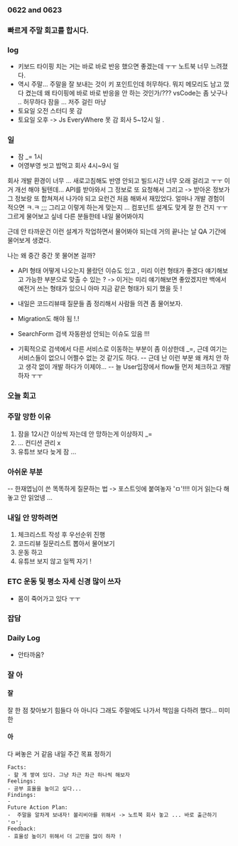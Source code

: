 ### 0622 and 0623

### 빠르게 주말 회고를 합시다.

### log

- 키보드 타이핑 치는 거는 바로 바로 반응 했으면 좋겠는데 ㅜㅜ 노트북 너무 느려졌다.
- 역시 주말... 주말을 잘 보내는 것이 키 포인트인데 허무하다. 뭐지 메모리도 남고 껐다 켰는데 왜 타이핑에 바로 바로 반응을 안 하는 것인가/??? vsCode는 좀 낫구나 ..
  허무하다 잠을 ... 저주 걸린 마냥
- 토요일 오전 스터디 못 감
- 토요일 오후 -> Js EveryWhere 못 감
  회사 5~12시 일 .

### 일

- 잠 \_= 1시
- 어영부영 씻고 밥먹고
  회사 4시~9시 일

회사 개발 환경이 너무 ... 새로고침해도 반영 안되고 빌드시간 너무 오래 걸리고 ㅜㅜ
이거 개선 해야 될텐데...
API를 받아와서 그 정보로 또 요청해서 그리고 -> 받아온 정보가 그 정보랑 또 합쳐져서 나가야 되고
요런건 처음 해봐서 재밌었다. 얼마나 개발 경험이 적으면 ㅋ.ㅋ ;;;
그리고 이렇게 하는게 맞는지 ... 컴포넌트 설계도 맞게 잘 한 건지 ㅜㅜ 그르게 물어보고 싶네 다른 분들한테 내일 물어봐야지

근데 안 타까운건 이런 설계가 작업하면서 물어봐야 되는데
거의 끝나는 날 QA 기간에 물어보게 생겼다.

나는 왜 중간 중간 못 물어본 걸까?

- API 형태 어떻게 나오는지 몰랐던 이슈도 있고 , 미리 이런 형태가 좋겠다 얘기해보고 가능한 부분으로 맞출 수 있는 ? -> 이거는 미리 얘기해보면 좋았겠지만 백에서 예전거 쓰는 형태가 있으니 아마 지금 같은 형태가 되기 했을 듯 !

- 내일은 코드리뷰때 질문들 좀 정리해서 사람들 의견 좀 물어보자.
- Migration도 해야 됨 !.!
- SearchForm 검색 자동완성 안되는 이슈도 있음 !!!
- 기획적으로 검색에서 다른 서비스로 이동하는 부분이 좀 이상한데 \_=,
  근데 여기는 서비스들이 없으니 어쩔수 없는 것 같기도 하다.
  -- 근데 난 이런 부분 왜 캐치 안 하고 생각 없이 개발 하다가 이제야...
  -- 늘 User입장에서 flow들 먼저 체크하고 개발하자 ㅜㅜ

### 오늘 회고

### 주말 망한 이유

1. 잠을 12시간 이상씩 자는데 안 망하는게 이상하지 \_=
2. ... 컨디션 관리 x
3. 유튜브 보다 늦게 잠 ...

### 아쉬운 부분

-- 한재엽님이 쓴 똑똑하게 질문하는 법 -> 포스트잇에 붙여놓자 'ㅁ'!!!! 이거 읽는다 해놓고 안 읽었넹 ...

### 내일 안 망하려면

1. 체크리스트 작성 후 우선순위 진행
2. 코드리뷰 질문리스트 뽑아서 물어보기
3. 운동 하고
4. 유튜브 보지 않고 일찍 자기 !

### ETC 운동 및 평소 자세 신경 많이 쓰자

- 몸이 죽어가고 있다 ㅜㅜ

### 잡담

### Daily Log

- 안타까움?

### 잘 아

#### 잘

잘 한 점 찾아보기 힘들다
아 아니다 그래도 주말에도 나가서 책임을 다하려 했다... 미미한

#### 아

다 써놓은 거 같음 내일 주간 목표 정하기

```
Facts:
- 할 게 쌓여 있다. 그냥 차근 차근 하나씩 해보자
Feelings:
- 공부 효율을 높이고 싶다...
Findings:
-
Future Action Plan:
-  주말을 알차게 보내자! 볼리비아를 위해서 -> 노트북 회사 놓고 ... 바로 출근하기 'ㅁ';
Feedback:
- 효율성 높이기 위해서 더 고민을 많이 하자 !
```
